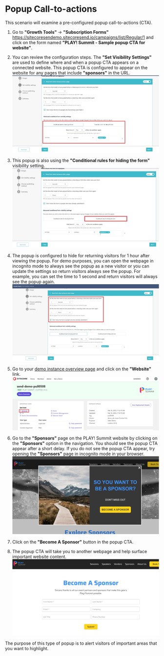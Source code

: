 # Popup Call-to-actions

This scenario will examine a pre-configured popup call-to-actions (CTA).

1. Go to  **"Growth Tools"** -> **"Subscription Forms"** <https://sitecoresendemo.sitecoresend.io/campaigns/list/Regular/1> and click on the form named **"PLAY! Summit - Sample popup CTA for website"**.

1. You can review the configuration steps. The **"Set Visibility Settings"** are used to define where and when a popup CTA appears on a connected website. This popup CTA is configured to appear on the website for any pages that include **"sponsors"** in the URL.
![Visibility settings](./media/cta-website-1.jpg)

1. This popup is also using the **"Conditional rules for hiding the form"** visibility setting.
![Visibility settings](./media/cta-website-2.jpg)

1. The popup is configured to hide for returning visitors for 1 hour after viewing the popup. For demo purposes, you can open the webpage in incognito mode to always see the popup as a new visitor or you can update the settings so return visitors always see the popup. For example, you can set the time to 1 second and return visitors will always see the popup again.
![Hide for returning visitors](./media/popup-website-3.jpg)

1. Go to your [demo instance overview page](https://portal.sitecoredemo.com/instance/{{demoId}}) and click on the **"Website"** link.
![Open website](./media/popup-website-1.jpg)

1. Go to the **"Sponsors"** page on the PLAY! Summit website by clicking on the **"Sponsors"** option in the navigation. You should see the popup CTA appear after a short delay. If you do not see the popup CTA appear, try opening the **"Sponsors"** page in incognito mode in your browser.
![Navigate to sponsor page](./media/cta-website-3.jpg)

1. Click on the **"Become A Sponsor"** button in the popup CTA.

1. The popup CTA will take you to another webpage and help surface important website content.
![Sample List](./media/cta-website-4.jpg)

The purpose of this type of popup is to alert visitors of important areas that you want to highlight.
